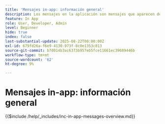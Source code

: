 ```yaml
---
title: 'Mensajes in-app: información general'
description: Los mensajes en la aplicación son mensajes que aparecen dentro de una aplicación mientras el usuario los está utilizando activamente. Son mensajes de tipo superposición que se encuentran en la parte superior de la aplicación. No aparecen en la pantalla de bloqueo ni fuera de la aplicación; en su lugar, aparecen como titulares, ventanas emergentes o tarjetas pequeñas mientras el usuario explora la aplicación.
feature: In App
role: User, Developer, Admin
level: Beginner
hide: true
index: false
last-substantial-update: 2025-08-22T00:00:00Z
exl-id: 679fd26a-f6e9-4130-973f-8c0e1353c813
source-git-commit: b7d014b3ac6373b957eb5fce11661ec39689446b
workflow-type: tm+mt
source-wordcount: '62'
ht-degree: 9%

---
```


# Mensajes in-app: información general

{{$include /help/_includes/inc-in-app-messages-overview.md}}
